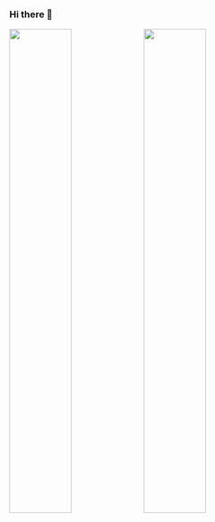 ### Hi there 👋

<img align="left" width="47%" src="https://github-readme-stats.vercel.app/api?username=zelkarnayn&show_icons=true&theme=dark&border_radius=10"/>
<img align="left" width="47%" src="https://github-readme-stats.vercel.app/api/top-langs/?username=zelkarnayn&hide_progress=true"/>



<!--
**zelkarnayn/zelkarnayn** is a ✨ _special_ ✨ repository because its `README.md` (this file) appears on your GitHub profile.

Here are some ideas to get you started:

- 🔭 I’m currently working on ...
- 🌱 I’m currently learning ...
- 👯 I’m looking to collaborate on ...
- 🤔 I’m looking for help with ...
- 💬 Ask me about ...
- 📫 How to reach me: ...
- 😄 Pronouns: ...
- ⚡ Fun fact: ...
-->
